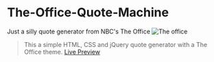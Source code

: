 # The-Office-Quote-Machine
Just a silly quote generator from NBC's The Office
![The office](https://res.cloudinary.com/dffnnfo2w/image/upload/v1573075461/office_kjyzmz.png)
> This a simple HTML, CSS and jQuery quote generator with a The Office theme.
[Live Preview](https://codepen.io/Adrian540/full/KKKPXMy)
